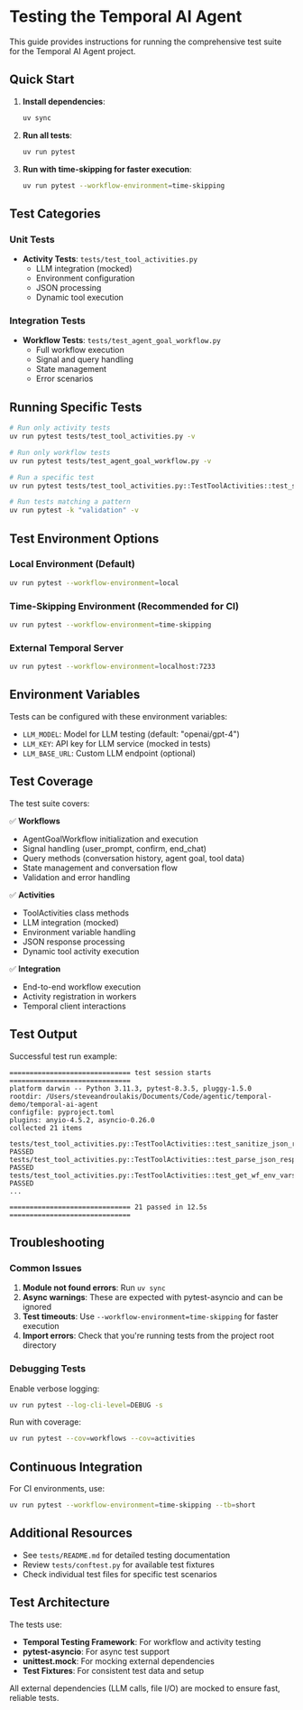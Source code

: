 # Testing the Temporal AI Agent

This guide provides instructions for running the comprehensive test suite for the Temporal AI Agent project.

## Quick Start

1. **Install dependencies**:
   ```bash
   uv sync
   ```

2. **Run all tests**:
   ```bash
   uv run pytest
   ```

3. **Run with time-skipping for faster execution**:
   ```bash
   uv run pytest --workflow-environment=time-skipping
   ```

## Test Categories

### Unit Tests
- **Activity Tests**: `tests/test_tool_activities.py`
  - LLM integration (mocked)
  - Environment configuration
  - JSON processing
  - Dynamic tool execution

### Integration Tests  
- **Workflow Tests**: `tests/test_agent_goal_workflow.py`
  - Full workflow execution
  - Signal and query handling
  - State management
  - Error scenarios

## Running Specific Tests

```bash
# Run only activity tests
uv run pytest tests/test_tool_activities.py -v

# Run only workflow tests  
uv run pytest tests/test_agent_goal_workflow.py -v

# Run a specific test
uv run pytest tests/test_tool_activities.py::TestToolActivities::test_sanitize_json_response -v

# Run tests matching a pattern
uv run pytest -k "validation" -v
```

## Test Environment Options

### Local Environment (Default)
```bash
uv run pytest --workflow-environment=local
```

### Time-Skipping Environment (Recommended for CI)
```bash
uv run pytest --workflow-environment=time-skipping
```

### External Temporal Server
```bash
uv run pytest --workflow-environment=localhost:7233
```

## Environment Variables

Tests can be configured with these environment variables:

- `LLM_MODEL`: Model for LLM testing (default: "openai/gpt-4")
- `LLM_KEY`: API key for LLM service (mocked in tests)
- `LLM_BASE_URL`: Custom LLM endpoint (optional)

## Test Coverage

The test suite covers:

✅ **Workflows**
- AgentGoalWorkflow initialization and execution
- Signal handling (user_prompt, confirm, end_chat)
- Query methods (conversation history, agent goal, tool data)
- State management and conversation flow
- Validation and error handling

✅ **Activities**  
- ToolActivities class methods
- LLM integration (mocked)
- Environment variable handling
- JSON response processing
- Dynamic tool activity execution

✅ **Integration**
- End-to-end workflow execution
- Activity registration in workers
- Temporal client interactions

## Test Output

Successful test run example:
```
============================== test session starts ==============================
platform darwin -- Python 3.11.3, pytest-8.3.5, pluggy-1.5.0
rootdir: /Users/steveandroulakis/Documents/Code/agentic/temporal-demo/temporal-ai-agent
configfile: pyproject.toml
plugins: anyio-4.5.2, asyncio-0.26.0
collected 21 items

tests/test_tool_activities.py::TestToolActivities::test_sanitize_json_response PASSED
tests/test_tool_activities.py::TestToolActivities::test_parse_json_response_success PASSED
tests/test_tool_activities.py::TestToolActivities::test_get_wf_env_vars_default_values PASSED
...

============================== 21 passed in 12.5s ==============================
```

## Troubleshooting

### Common Issues

1. **Module not found errors**: Run `uv sync`
2. **Async warnings**: These are expected with pytest-asyncio and can be ignored  
3. **Test timeouts**: Use `--workflow-environment=time-skipping` for faster execution
4. **Import errors**: Check that you're running tests from the project root directory

### Debugging Tests

Enable verbose logging:
```bash
uv run pytest --log-cli-level=DEBUG -s
```

Run with coverage:
```bash
uv run pytest --cov=workflows --cov=activities
```

## Continuous Integration

For CI environments, use:
```bash
uv run pytest --workflow-environment=time-skipping --tb=short
```

## Additional Resources

- See `tests/README.md` for detailed testing documentation
- Review `tests/conftest.py` for available test fixtures
- Check individual test files for specific test scenarios

## Test Architecture

The tests use:
- **Temporal Testing Framework**: For workflow and activity testing
- **pytest-asyncio**: For async test support  
- **unittest.mock**: For mocking external dependencies
- **Test Fixtures**: For consistent test data and setup

All external dependencies (LLM calls, file I/O) are mocked to ensure fast, reliable tests.